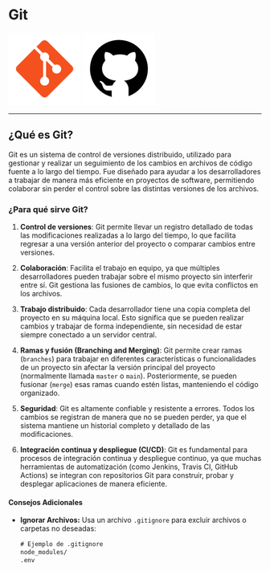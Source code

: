 # Git
![](img/icono-git1.png)
![](img/icono-github1.png)
<!--
## Índice
- [Configuración Inicial de Git](#configuración-inicial-de-git)
- [Git Flow para Manejo de Repositorios](#git-flow-para-manejo-de-repositorios)
  - [Crear un Repositorio Local](#1-crear-un-repositorio-local)
  - [Agregar Archivos al Repositorio](#2-agregar-archivos-al-repositorio)
  - [Realizar el Primer Commit](#3-realizar-el-primer-commit)
  - [Conectar el Repositorio Local a un Repositorio Remoto](#4-conectar-el-repositorio-local-a-un-repositorio-remoto)
  - [Subir Cambios al Repositorio Remoto](#5-subir-cambios-al-repositorio-remoto)
  - [Flujo de Trabajo Diario](#6-flujo-de-trabajo-diario)
    - [Realizar Cambios](#a-realizar-cambios)
    - [Guardar Cambios](#b-guardar-cambios)
    - [Sincronizar con el Repositorio Remoto](#c-sincronizar-con-el-repositorio-remoto)
- [Consejos Adicionales](#consejos-adicionales)
 -->

---
## ¿Qué es Git?

Git es un sistema de control de versiones distribuido, utilizado para gestionar y realizar un seguimiento de los cambios en archivos de código fuente a lo largo del tiempo. Fue diseñado para ayudar a los desarrolladores a trabajar de manera más eficiente en proyectos de software, permitiendo colaborar sin perder el control sobre las distintas versiones de los archivos.

### ¿Para qué sirve Git?

1. **Control de versiones**: Git permite llevar un registro detallado de todas las modificaciones realizadas a lo largo del tiempo, lo que facilita regresar a una versión anterior del proyecto o comparar cambios entre versiones.

2. **Colaboración**: Facilita el trabajo en equipo, ya que múltiples desarrolladores pueden trabajar sobre el mismo proyecto sin interferir entre sí. Git gestiona las fusiones de cambios, lo que evita conflictos en los archivos.

3. **Trabajo distribuido**: Cada desarrollador tiene una copia completa del proyecto en su máquina local. Esto significa que se pueden realizar cambios y trabajar de forma independiente, sin necesidad de estar siempre conectado a un servidor central.

4. **Ramas y fusión (Branching and Merging)**: Git permite crear ramas (`branches`) para trabajar en diferentes características o funcionalidades de un proyecto sin afectar la versión principal del proyecto (normalmente llamada `master` o `main`). Posteriormente, se pueden fusionar (`merge`) esas ramas cuando estén listas, manteniendo el código organizado.

5. **Seguridad**: Git es altamente confiable y resistente a errores. Todos los cambios se registran de manera que no se pueden perder, ya que el sistema mantiene un historial completo y detallado de las modificaciones.

6. **Integración continua y despliegue (CI/CD)**: Git es fundamental para procesos de integración continua y despliegue continuo, ya que muchas herramientas de automatización (como Jenkins, Travis CI, GitHub Actions) se integran con repositorios Git para construir, probar y desplegar aplicaciones de manera eficiente.
#### Consejos Adicionales
- **Ignorar Archivos:** Usa un archivo `.gitignore` para excluir archivos o carpetas no deseadas:
  ```
  # Ejemplo de .gitignore
  node_modules/
  .env
  ```